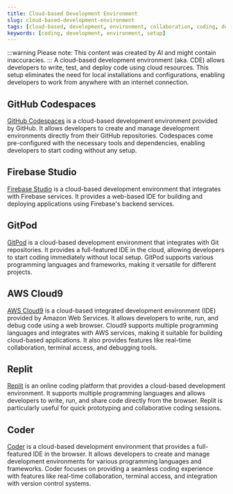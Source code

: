 ```yaml
---
title: Cloud-based Development Environment
slug: cloud-based-development-environment
tags: [cloud-based, development, environment, collaboration, coding, development, environment, setup]
keywords: [coding, development, environment, setup]
---
```

:::warning
Please note: This content was created by AI and might contain inaccuracies.
:::
A cloud-based development environment (aka. CDE) allows developers to write, test, and deploy code using cloud resources.
This setup eliminates the need for local installations and configurations, enabling developers to work from anywhere with an internet connection.

## GitHub Codespaces
[GitHub Codespaces](https://github.com/features/codespaces) is a cloud-based development environment provided by GitHub.
It allows developers to create and manage development environments directly from their GitHub repositories.
Codespaces come pre-configured with the necessary tools and dependencies, enabling developers to start coding without any setup.    

## Firebase Studio
[Firebase Studio](https://firebase.google.com/products/studio) is a cloud-based development environment
that integrates with Firebase services.
It provides a web-based IDE for building and deploying applications using Firebase's backend services.  

## GitPod
[GitPod](https://www.gitpod.io/) is a cloud-based development environment that integrates with Git repositories.
It provides a full-featured IDE in the cloud, allowing developers to start coding immediately without local setup.
GitPod supports various programming languages and frameworks, making it versatile for different projects.  
 
## AWS Cloud9
[AWS Cloud9](https://aws.amazon.com/cloud9/) is a cloud-based integrated development environment (IDE) provided by Amazon Web Services.
It allows developers to write, run, and debug code using a web browser.
Cloud9 supports multiple programming languages and integrates with AWS services, making it suitable for building cloud-based applications.
It also provides features like real-time collaboration, terminal access, and debugging tools.   

## Replit
[Replit](https://replit.com/) is an online coding platform that provides a cloud-based development environment.
It supports multiple programming languages and allows developers to write, run, and share code directly from the browser.
Replit is particularly useful for quick prototyping and collaborative coding sessions.  

## Coder
[Coder](https://coder.com/) is a cloud-based development environment that provides a full-featured IDE in the browser.
It allows developers to create and manage development environments for various programming languages and frameworks.
Coder focuses on providing a seamless coding experience with features like real-time collaboration, terminal access, and integration with version control systems.